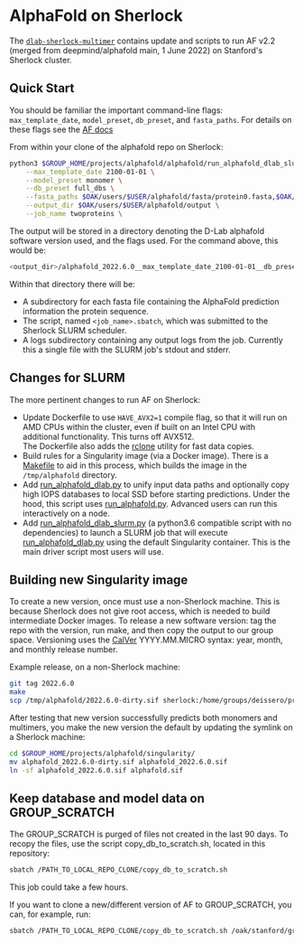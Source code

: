 # AlphaFold on Sherlock

The [`dlab-sherlock-multimer`](https://github.com/deisseroth-lab/alphafold/tree/dlab-sherlock-multimer)
contains update and scripts to run AF v2.2 (merged from deepmind/alphafold main, 1 June 2022) on Stanford's Sherlock cluster.

## Quick Start

You should be familiar the important command-line flags:
`max_template_date`, `model_preset`, `db_preset`, and `fasta_paths`.
For details on these flags see the
[AF docs](https://github.com/deepmind/alphafold/blob/main/README.md#running-alphafold)  

From within your clone of the alphafold repo on Sherlock:

```sh
python3 $GROUP_HOME/projects/alphafold/alphafold/run_alphafold_dlab_slurm.py \
    --max_template_date 2100-01-01 \
    --model_preset monomer \
    --db_preset full_dbs \
    --fasta_paths $OAK/users/$USER/alphafold/fasta/protein0.fasta,$OAK/users/$USER/alphafold/fasta/protein1.fasta \
    --output_dir $OAK/users/$USER/alphafold/output \
    --job_name twoproteins \
```

The output will be stored in a directory denoting the D-Lab alphafold software version used, and the
flags used.  For the command above, this would be:

```sh
<output_dir>/alphafold_2022.6.0__max_template_date_2100-01-01__db_preset_full_dbs__model_preset_monomer/twoproteins
```

Within that directory there will be:

- A subdirectory for each fasta file containing the AlphaFold prediction information the protein sequence.
- The script, named `<job_name>.sbatch`, which was submitted to the Sherlock SLURM scheduler.
- A logs subdirectory containing any output logs from the job.  Currently this a single file with the
  SLURM job's stdout and stderr.

## Changes for SLURM

The more pertinent changes to run AF on Sherlock:

- Update Dockerfile to use `HAVE_AVX2=1` compile flag, so that it will run on AMD CPUs within the cluster,
  even if built on an Intel CPU with additional functionality.  This turns off AVX512.  
  The Dockerfile also adds the [rclone](https://rclone.org/) utility for fast data copies.
- Build rules for a Singularity image (via a Docker image).  There is a [Makefile](Makefile) to aid in this process,
  which builds the image in the `/tmp/alphafold` directory.
- Add [run_alphafold_dlab.py](run_alphafold_dlab.py) to unify input data paths and
  optionally copy high IOPS databases to local SSD before starting predictions.  Under the hood, this script
  uses [run_alphafold.py](run_alphafold.py).  Advanced users can run this interactively on a node.
- Add [run_alphafold_dlab_slurm.py](run_alphafold_dlab_slurm.py) (a python3.6 compatible script with no
  dependencies) to launch a SLURM job that will execute [run_alphafold_dlab.py](run_alphafold_dlab.py)
  using the default Singularity container.  This is the main driver script most users will use.

## Building new Singularity image

To create a new version, once must use a non-Sherlock machine.   This is because Sherlock does not give root
access, which is needed to build intermediate Docker images.  To release a new software version: tag the
repo with the version, run make, and then copy the output to our group space.  Versioning uses the
[CalVer](https://calver.org/) YYYY.MM.MICRO syntax: year, month, and monthly release number.  

Example release, on a non-Sherlock machine:

```sh
git tag 2022.6.0
make
scp /tmp/alphafold/2022.6.0-dirty.sif sherlock:/home/groups/deissero/projects/alphafold/singularity
```

After testing that new version successfully predicts both monomers and multimers, you make the new version the default by updating the symlink on a Sherlock machine:

```sh
cd $GROUP_HOME/projects/alphafold/singularity/
mv alphafold_2022.6.0-dirty.sif alphafold_2022.6.0.sif
ln -sf alphafold_2022.6.0.sif alphafold.sif
```

## Keep database and model data on GROUP_SCRATCH

The GROUP_SCRATCH is purged of files not created in the last 90 days.  To recopy the files, use the script 
copy_db_to_scratch.sh, located in this repository:

```sh
sbatch /PATH_TO_LOCAL_REPO_CLONE/copy_db_to_scratch.sh 
```
This job could take a few hours. 

If you want to clone a new/different version of AF to GROUP_SCRATCH, you can, for example, run:

```sh
sbatch /PATH_TO_LOCAL_REPO_CLONE/copy_db_to_scratch.sh /oak/stanford/groups/deissero/projects/alphafold_new_version
```